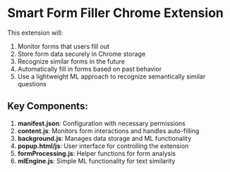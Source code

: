 # Smart Form Filler Chrome Extension

This extension will:

1. Monitor forms that users fill out
2. Store form data securely in Chrome storage
3. Recognize similar forms in the future
4. Automatically fill in forms based on past behavior
5. Use a lightweight ML approach to recognize semantically similar questions

## Key Components:

1. **manifest.json**: Configuration with necessary permissions
2. **content.js**: Monitors form interactions and handles auto-filling
3. **background.js**: Manages data storage and ML functionality
4. **popup.html/js**: User interface for controlling the extension
5. **formProcessing.js**: Helper functions for form analysis
6. **mlEngine.js**: Simple ML functionality for text similarity
